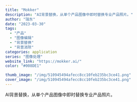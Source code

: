 ```yaml
---
title: "Mokker"
description: "AI背景替换，从单个产品图像中即时替换专业产品照片。"
author: "瑞东"
date: "2023-03-30"
tags:
  - "产品"
  - "图像编辑"
  - "背景替换"
  - "背景消除"
categories: application
series: "图像处理"
website_link: "https://mokker.ai/"
color: "#008DE1"

thumb_image: "/img/510945494afecc8cc10feb235bc3ce41.png"
cover_image: "/img/510945494afecc8cc10feb235bc3ce41.png"
---
```


AI背景替换，从单个产品图像中即时替换专业产品照片。